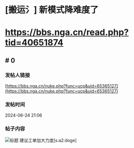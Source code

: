 # [搬运氵] 新模式降难度了
# https://bbs.nga.cn/read.php?tid=40651874

## \# 0
### 发帖人链接
[https://bbs.nga.cn/nuke.php?func=ucp&uid=65365127](https://bbs.nga.cn/nuke.php?func=ucp&uid=65365127)
### 发帖时间
2024-06-24 21:06
### 帖子内容
![标题](https://img.nga.178.com/attachments/mon_202406/24/axuzQ8zva-83luZcT1kSgp-fi.jpg)
建议工单加大力度[s:a2:doge]
